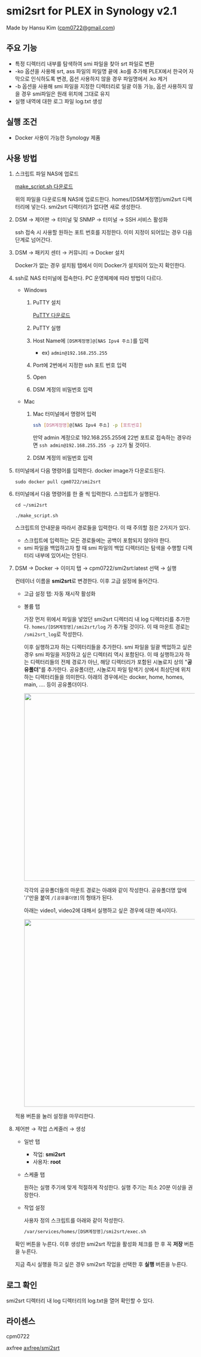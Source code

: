 # smi2srt for PLEX in Synology v2.1

Made by Hansu Kim (cpm0722@gmail.com)

## 주요 기능
- 특정 디렉터리 내부를 탐색하여 smi 파일을 찾아 srt 파일로 변환
- -ko 옵션을 사용해 srt, ass 파일의 파일명 끝에 .ko를 추가해 PLEX에서 한국어 자막으로 인식하도록 변경, 옵션 사용하지 않을 경우 파일명에서 .ko 제거
- -b 옵션을 사용해 smi 파일을 지정한 디렉터리로 일괄 이동 가능, 옵션 사용하지 않을 경우 smi파일은 원래 위치에 그대로 유지
- 실행 내역에 대한 로그 파일 log.txt 생성

## 실행 조건
- Docker 사용이 가능한 Synology 제품

## 사용 방법
1. 스크립트 파일 NAS에 업로드

    [make_script.sh 다운로드](https://github.com/cpm0722/smi2srt/raw/main/make_script.sh)

    위의 파일을 다운로드해 NAS에 업로드한다. homes/[DSM계정명]/smi2srt 디렉터리에 넣는다. smi2srt 디렉터리가 없다면 새로 생성한다.

2. DSM → 제어판 → 터미널 및 SNMP → 터미널 → SSH 서비스 활성화

    ssh 접속 시 사용할 원하는 포트 번호를 지정한다. 이미 지정이 되어있는 경우 다음 단계로 넘어간다.
3. DSM → 패키지 센터 → 커뮤니티 → Docker 설치

    Docker가 없는 경우 설치됨 탭에서 이미 Docker가 설치되어 있는지 확인한다.
4. ssh로 NAS 터미널에 접속한다. PC 운영체제에 따라 방법이 다르다.
    - Windows
        1. PuTTY 설치

            [PuTTY 다운로드](https://www.chiark.greenend.org.uk/~sgtatham/putty/latest.html)

        2. PuTTY 실행
        3. Host Name에 `[DSM계정명]@[NAS Ipv4 주소]`를 입력
            - ex) `admin@192.168.255.255`
        4. Port에 2번에서 지정한 ssh 포트 번호 입력
        5. Open
        6. DSM 계정의 비밀번호 입력

    - Mac
        1. Mac 터미널에서 명령어 입력

            ```bash
            ssh [DSM계정명]@[NAS Ipv4 주소] -p [포트번호]
            ```

            만약 admin 계정으로 192.168.255.255에 22번 포트로 접속하는 경우라면 `ssh admin@192.168.255.255 -p 22`가 될 것이다.

        2. DSM 계정의 비밀번호 입력
5. 터미널에서 다음 명령어를 입력한다. docker image가 다운로드된다.
   
    ```
    sudo docker pull cpm0722/smi2srt
    ```
    
5. 터미널에서 다음 명령어를 한 줄 씩 입력한다. 스크립트가 실행된다.

    ```
    cd ~/smi2srt

    ./make_script.sh
    ```

    스크립트의 안내문을 따라서 경로들을 입력한다. 이 때 주의할 점은 2가지가 있다.

    - 스크립트에 입력하는 모든 경로들에는 공백이 포함되지 않아야 한다.
    - smi 파일을 백업하고자 할 때 smi 파일의 백업 디렉터리는 탐색을 수행할 디렉터리 내부에 있어서는 안된다.
6. DSM → Docker → 이미지 탭 → cpm0722/smi2srt:latest 선택 → 실행

    컨테이너 이름을 **smi2srt**로 변경한다. 이후 고급 설정에 들어간다.

    - 고급 설정 탭: 자동 재시작 활성화
    - 볼륨 탭

        가장 먼저 위에서 파일을 넣었던 smi2srt 디렉터리 내 log 디렉터리를 추가한다. `homes/[DSM계정명]/smi2srt/log` 가 추가될 것이다. 이 때 마운트 경로는 `/smi2srt_log`로 작성한다.

        이후 실행하고자 하는 디렉터리들을 추가한다. smi 파일을 일괄 백업하고 싶은 경우 smi 파일을 저장하고 싶은 디렉터리 역시 포함된다. 이 때 실행하고자 하는 디렉터리들의 전체 경로가 아닌, 해당 디렉터리가 포함된 시놀로지 상의 "**공유폴더**"를 추가한다. 공유폴더란, 시놀로지 파일 탐색기 상에서 최상단에 위치하는 디렉터리들을 의미한다. 아래의 경우에서는 docker, home, homes, main, .... 등이 공유폴더이다.

        <img src="https://user-images.githubusercontent.com/18459502/104104561-3df29680-52ec-11eb-91a5-014724c26dca.jpg" height="500">

        각각의 공유폴더들의 마운트 경로는 아래와 같이 작성한다. 공유폴더명 앞에 '/'만을 붙여 `/[공유폴더명]`의 형태가 된다.

        아래는 video1, video2에 대해서 실행하고 싶은 경우에 대한 예시이다.

        <img src="https://user-images.githubusercontent.com/18459502/104104565-434fe100-52ec-11eb-9b7b-de0ff7ca6d4f.jpg" height="500">

    적용 버튼을 눌러 설정을 마무리한다.

9. 제어판 → 작업 스케줄러 → 생성
    - 일반 탭
        - 작업: **smi2srt**
        - 사용자: **root**
    - 스케줄 탭

        원하는 실행 주기에 맞게 적절하게 작성한다. 실행 주기는 최소 20분 이상을 권장한다.

    - 작업 설정

        사용자 정의 스크립트를 아래와 같이 작성한다.

        ```bash
        /var/services/homes/[DSM계정명]/smi2srt/exec.sh
        ```

    확인 버튼을 누른다. 이후 생성한 smi2srt 작업을 활성화 체크를 한 후 꼭 **저장** 버튼을 누른다.
    
    지금 즉시 실행을 하고 싶은 경우 smi2srt 작업을 선택한 후 **실행** 버튼을 누른다.

## 로그 확인

smi2srt 디렉터리 내 log 디렉터리의 log.txt을 열어 확인할 수 있다.

## 라이센스
    
cpm0722

axfree [axfree/smi2srt](https://github.com/axfree/smi2srt)
